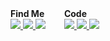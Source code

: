 <div style="display: flex; justify-content: flex-start;">
  <div style="align-self: flex-start;">
    <strong>Find Me</strong>
    <div>
      <a href="https://twitter.com/ValerySakharov1">
        <img src="./icon_twitter.svg"/>
      </a>
      <a href="https://t.me/valeratrades">
        <img src="https://img.shields.io/badge/Telegram-2CA5E0?style=for-the-badge&logo=telegram&logoColor=white"/>
      </a>
      <a href="https://discord.com/users/valeratrades">
        <img src="https://img.shields.io/badge/Discord-%235865F2.svg?style=for-the-badge&logo=discord&logoColor=white"/>
      </a>
    </div>
  </div>
  <div style="width: 30px;"></div>
  <div style="align-self: flex-start;">
    <strong>Code</strong>
    <div>
      <a href="https://github.com/Valera6/valera">
        <img src="https://img.shields.io/badge/rust-%23000000.svg?&style=for-the-badge&logo=rust&logoColor=white"/>
      </a>
      <a href="https://www.valeratrades.com">
        <img src="https://img.shields.io/badge/go-%2300ADD8.svg?&style=for-the-badge&logo=go&logoColor=white" />
      </a>
      <a href="https://github.com/Valera6/BTCline">
        <img src="https://img.shields.io/badge/python-3670A0?style=for-the-badge&logo=python&logoColor=ffdd54"/>
      </a>
    </div>
  </div>
</div>
